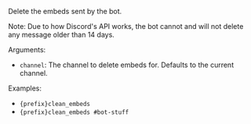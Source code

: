 Delete the embeds sent by the bot.

Note: Due to how Discord's API works, the bot cannot and will not delete any message older than 14 days.

Arguments:
* `channel`: The channel to delete embeds for. Defaults to the current channel.

Examples:
* `{prefix}clean_embeds`
* `{prefix}clean_embeds #bot-stuff`
